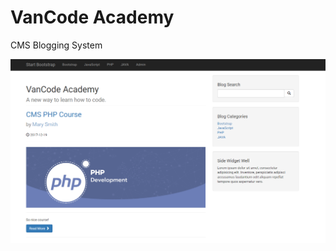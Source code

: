 # VanCode Academy
     
CMS Blogging System


![Project Imageo](https://github.com/MarianaSouza/CMS_PHP_Demo/blob/master/images/coursePage.PNG)


